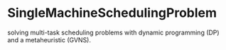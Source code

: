 # SingleMachineSchedulingProblem
solving multi-task scheduling problems with dynamic programming (DP) and a metaheuristic (GVNS).

